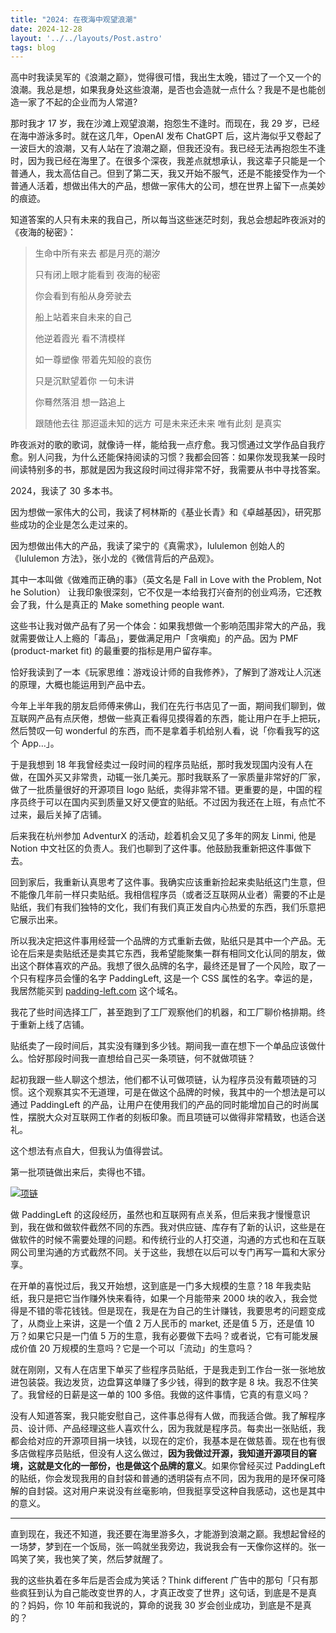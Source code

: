```yaml
---
title: "2024: 在夜海中观望浪潮"
date: 2024-12-28
layout: '../../layouts/Post.astro'
tags: blog
---
```


高中时我读吴军的《浪潮之巅》，觉得很可惜，我出生太晚，错过了一个又一个的浪潮。我总是想，如果我身处这些浪潮，是否也会造就一点什么？我是不是也能创造一家了不起的企业而为人常道?

那时我才 17 岁，我在沙滩上观望浪潮，抱怨生不逢时。而现在，我 29 岁，已经在海中游泳多时。就在这几年，OpenAI 发布 ChatGPT 后，这片海似乎又卷起了一波巨大的浪潮，又有人站在了浪潮之巅，但我还没有。我已经无法再抱怨生不逢时，因为我已经在海里了。在很多个深夜，我差点就想承认，我这辈子只能是一个普通人，我太高估自己。但到了第二天，我又开始不服气，还是不能接受作为一个普通人活着，想做出伟大的产品，想做一家伟大的公司，想在世界上留下一点美妙的痕迹。

知道答案的人只有未来的我自己，所以每当这些迷茫时刻，我总会想起昨夜派对的《夜海的秘密》：

> 生命中所有来去 都是月亮的潮汐
>
> 只有闭上眼才能看到 夜海的秘密
>
> 你会看到有船从身旁驶去
>
> 船上站着来自未来的自己
>
> 他逆着霞光 看不清模样
>
> 如一尊塑像 带着先知般的哀伤
>
> 只是沉默望着你 一句未讲
>
> 你蓦然落泪 想一路追上
>
> 跟随他去往 那迢遥未知的远方
> 可是未来还未来 唯有此刻
> 是真实

昨夜派对的歌的歌词，就像诗一样，能给我一点疗愈。我习惯通过文学作品自我疗愈。别人问我，为什么还能保持阅读的习惯？我都会回答：如果你发现我某一段时间读特别多的书，那就是因为我这段时间过得非常不好，我需要从书中寻找答案。

2024，我读了 30 多本书。

因为想做一家伟大的公司，我读了柯林斯的《基业长青》和《卓越基因》，研究那些成功的企业是怎么走过来的。

因为想做出伟大的产品，我读了梁宁的《真需求》，lululemon 创始人的《lululemon 方法》，张小龙的《微信背后的产品观》。

其中一本叫做《做难而正确的事》（英文名是 Fall in Love with the Problem, Not he Solution） 让我印象很深刻，它不仅是一本给我打兴奋剂的创业鸡汤，它还教会了我，什么是真正的 Make something people want.

这些书让我对做产品有了另一个体会：如果我想做一个影响范围非常大的产品，我就需要做让人上瘾的「毒品」，要做满足用户「贪嗔痴」的产品。因为 PMF (product-market fit) 的最重要的指标是用户留存率。

恰好我读到了一本《玩家思维：游戏设计师的自我修养》，了解到了游戏让人沉迷的原理，大概也能运用到产品中去。

今年上半年我的朋友启师傅来佛山，我们在先行书店见了一面，期间我们聊到，做互联网产品有点厌倦，想做一些真正看得见摸得着的东西，能让用户在手上把玩，然后赞叹一句 wonderful 的东西，而不是拿着手机给别人看，说「你看我写的这个 App…」。

于是我想到 18 年我曾经卖过一段时间的程序员贴纸，那时我发现国内没有人在做，在国外买又非常贵，动辄一张几美元。那时我联系了一家质量非常好的厂家，做了一批质量很好的开源项目 logo 贴纸，卖得非常不错。更重要的是，中国的程序员终于可以在国内买到质量又好又便宜的贴纸。不过因为我还在上班，有点忙不过来，最后关掉了店铺。

后来我在杭州参加 AdventurX 的活动，趁着机会又见了多年的网友 Linmi, 他是 Notion 中文社区的负责人。我们也聊到了这件事。他鼓励我重新把这件事做下去。

回到家后，我重新认真思考了这件事。我确实应该重新捡起来卖贴纸这门生意，但不能像几年前一样只卖贴纸。我相信程序员（或者泛互联网从业者）需要的不止是贴纸，我们有我们独特的文化，我们有我们真正发自内心热爱的东西，我们乐意把它展示出来。

所以我决定把这件事用经营一个品牌的方式重新去做，贴纸只是其中一个产品。无论在后来是卖贴纸还是卖其它东西，我希望能聚集一群有相同文化认同的朋友，做出这个群体喜欢的产品。我想了很久品牌的名字，最终还是冒了一个风险，取了一个只有程序员会懂的名字 PaddingLeft, 这是一个 CSS 属性的名字。幸运的是，我居然能买到 [padding-left.com](https://padding-left.com) 这个域名。

我花了些时间选择工厂，甚至跑到了工厂观察他们的机器，和工厂聊价格排期。终于重新上线了店铺。

贴纸卖了一段时间后，其实没有赚到多少钱。期间我一直在想下一个单品应该做什么。恰好那段时间我一直想给自己买一条项链，何不就做项链？

起初我跟一些人聊这个想法，他们都不认可做项链，认为程序员没有戴项链的习惯。这个观察其实不无道理，可是在做这个品牌的时候，我其中的一个想法是可以通过 PaddingLeft 的产品，让用户在使用我们的产品的同时能增加自己的时尚属性，摆脱大众对互联网工作者的刻板印象。而且项链可以做得非常精致，也适合送礼。

这个想法有点自大，但我认为值得尝试。

第一批项链做出来后，卖得也不错。

[![项链](/imgs/lecklace.png)](https://pdlft.taobao.com)

做 PaddingLeft 的这段经历，虽然也和互联网有点关系，但后来我才慢慢意识到，我在做和做软件截然不同的东西。我对供应链、库存有了新的认识，这些是在做软件的时候不需要处理的问题。和传统行业的人打交道，沟通的方式也和在互联网公司里沟通的方式截然不同。关于这些，我想在以后可以专门再写一篇和大家分享。

在开单的喜悦过后，我又开始想，这到底是一门多大规模的生意？18 年我卖贴纸，我只是把它当作赚外快来看待，如果一个月能带来 2000 块的收入，我会觉得是不错的零花钱钱。但是现在，我是在为自己的生计赚钱，我要思考的问题变成了，从商业上来讲，这是一个值 2 万人民币的 market, 还是值 5 万，还是值 10 万？如果它只是一门值 5 万的生意，我有必要做下去吗？或者说，它有可能发展成价值 20 万规模的生意吗？它是一个可以「流动」的生意吗？

就在刚刚，又有人在店里下单买了些程序员贴纸，于是我走到工作台一张一张地放进包装袋。我边发货，边盘算这单赚了多少钱，得到的数字是 8 块。我忍不住笑了。我曾经的日薪是这一单的 100 多倍。我做的这件事情，它真的有意义吗？

没有人知道答案，我只能安慰自己，这件事总得有人做，而我适合做。我了解程序员、设计师、产品经理这些人喜欢什么，因为我就是程序员。每卖出一张贴纸，我都会给对应的开源项目捐一块钱，以现在的定价，我基本是在做慈善。现在也有很多店做程序员贴纸，但没有人这么做过，**因为我做过开源，我知道开源项目的窘境，这就是文化的一部份，也是做这个品牌的意义**。如果你曾经买过 PaddingLeft 的贴纸，你会发现我用的自封袋和普通的透明袋有点不同，因为我用的是环保可降解的自封袋。这对用户来说没有丝毫影响，但我挺享受这种自我感动，这也是其中的意义。

---

直到现在，我还不知道，我还要在海里游多久，才能游到浪潮之巅。我想起曾经的一场梦，梦到在一个饭局，张一鸣就坐我旁边，我说我会有一天像你这样的。张一鸣笑了笑，我也笑了笑，然后梦就醒了。

我的这些执着在多年后是否会成为笑话？Think different 广告中的那句「只有那些疯狂到认为自己能改变世界的人，才真正改变了世界」这句话，到底是不是真的？妈妈，你 10 年前和我说的，算命的说我 30 岁会创业成功，到底是不是真的？